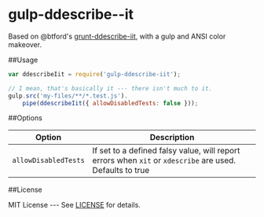 gulp-ddescribe--it
==================

Based on @btford's [grunt-ddescribe-iit](https://github.com/btford/grunt-ddescribe-iit),
with a gulp and ANSI color makeover.

##Usage

```js
var ddescribeIit = require('gulp-ddescribe-iit');

// I mean, that's basically it --- there isn't much to it.
gulp.src('my-files/**/*.test.js').
    pipe(ddescribeIit({ allowDisabledTests: false }));
```

##Options

| Option                         | Description                            
|--------------------------------|----------------------------------------
| `allowDisabledTests`           | If set to a defined falsy value, will report errors when `xit` or `xdescribe` are used. Defaults to true

##License

MIT License --- See [LICENSE](LICENSE) for details.